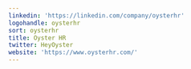 ```yaml
---
linkedin: 'https://linkedin.com/company/oysterhr'
logohandle: oysterhr
sort: oysterhr
title: Oyster HR
twitter: HeyOyster
website: 'https://www.oysterhr.com/'
---
```

